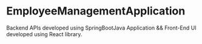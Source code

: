 # EmployeeManagementApplication
Backend APIs developed using SpringBootJava Application &&
Front-End UI developed using React library.
